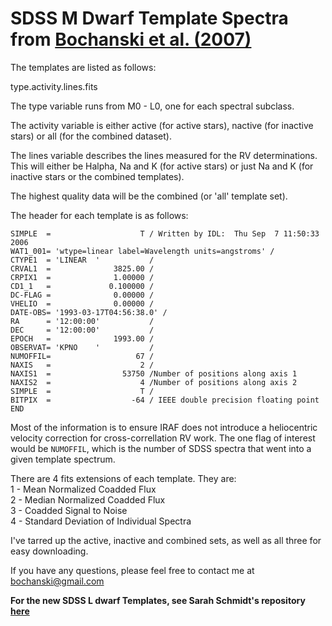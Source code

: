 SDSS M Dwarf Template Spectra from [Bochanski et al. (2007)](http://adsabs.harvard.edu/abs/2007AJ....133..531B)
==============



The templates are listed as follows:

type.activity.lines.fits

The type variable runs from M0 - L0, one for each spectral subclass.

The activity variable is either active (for active stars), nactive
(for inactive stars) or all (for the combined dataset).

The lines variable describes the lines measured for the RV determinations.
This will either be Halpha, Na and K (for active stars) or just Na and K
(for inactive stars or the combined templates).

The highest quality data will be the combined (or 'all' template set).



The header for each template is as follows:

    SIMPLE  =                    T / Written by IDL:  Thu Sep  7 11:50:33 2006
    WAT1_001= 'wtype=linear label=Wavelength units=angstroms' /
    CTYPE1  = 'LINEAR  '           /
    CRVAL1  =              3825.00 /
    CRPIX1  =              1.00000 /
    CD1_1   =             0.100000 /
    DC-FLAG =              0.00000 /
    VHELIO  =              0.00000 /
    DATE-OBS= '1993-03-17T04:56:38.0' /
    RA      = '12:00:00'           /
    DEC     = '12:00:00'           /
    EPOCH   =              1993.00 /
    OBSERVAT= 'KPNO    '           /
    NUMOFFIL=                   67 /
    NAXIS   =                    2 /
    NAXIS1  =                53750 /Number of positions along axis 1
    NAXIS2  =                    4 /Number of positions along axis 2
    SIMPLE  =                    T /
    BITPIX  =                  -64 / IEEE double precision floating point
    END

Most of the information is to ensure IRAF does not introduce a heliocentric
velocity correction for cross-correllation RV work.  The one flag of interest
would be `NUMOFFIL`, which is the number of SDSS spectra that went into a given
template spectrum.

There are 4 fits extensions of each template.  They are:<br>
1 - Mean Normalized Coadded Flux<br>
2 - Median Normalized Coadded Flux<br>
3 - Coadded Signal to Noise<br>
4 - Standard Deviation of Individual Spectra




I've tarred up the active, inactive and combined sets, as well as all three
for easy downloading.


If you have any questions, please feel free to contact me at bochanski@gmail.com

**For the new SDSS L dwarf Templates, see Sarah Schmidt's repository [here](https://github.com/adleorocks/SDSS-L-dwarf-templates)**
